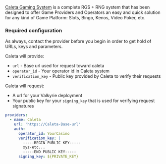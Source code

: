 [Caleta Gaming System](https://caletagaming.com/) is a complete RGS + RNG system that has been designed to offer Game Providers and Operators an easy and quick solution for any kind of Game Platform: Slots, Bingo, Kenos, Video Poker, etc.

### Required configuration
As always, contact the provider before you begin in order to get hold of URLs, keys and parameters. 

Caleta will provide:
- `url` - Base url used for request toward caleta
- `operator_id` - Your operator id in Caleta system
- `verification_key` - Public key provided by Caleta to verify their requests

Caleta will request:
- A url for your Valkyrie deployment
- Your public key for your `signing_key` that is used for verifying request signatures

```yaml
providers:
  - name: Caleta
    url: 'https://Caleta-Base-url'
    auth:
      operator_id: YourCasino
      verification_key: |
        -----BEGIN PUBLIC KEY-----
        xyz-etc...
        -----END PUBLIC KEY-----
      signing_key: ${PRIVATE_KEY}
```